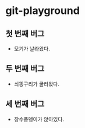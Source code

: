 # git-playground

## 첫 번째 버그

  - 모기가 날라왔다.
## 두 번째 버그

  - 쇠똥구리가 굴러왔다.
## 세 번째 버그

  - 장수풍뎅이가 앉아있다.